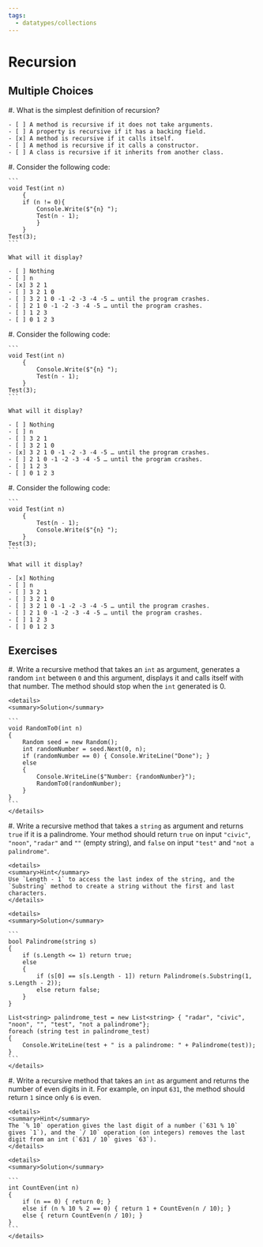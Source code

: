 ```yaml
---
tags:
  - datatypes/collections
---
```


# Recursion

## Multiple Choices

#. What is the simplest definition of recursion?

    - [ ] A method is recursive if it does not take arguments.
    - [ ] A property is recursive if it has a backing field.
    - [x] A method is recursive if it calls itself.
    - [ ] A method is recursive if it calls a constructor.
    - [ ] A class is recursive if it inherits from another class.


#. Consider the following code:

    ```
    void Test(int n)
        {
        if (n != 0){
            Console.Write($"{n} ");
            Test(n - 1);
            }
        }
    Test(3);
    ```

    What will it display?
    
    - [ ] Nothing
    - [ ] n
    - [x] 3 2 1
    - [ ] 3 2 1 0
    - [ ] 3 2 1 0 -1 -2 -3 -4 -5 … until the program crashes.
    - [ ] 2 1 0 -1 -2 -3 -4 -5 … until the program crashes.
    - [ ] 1 2 3
    - [ ] 0 1 2 3

#. Consider the following code:

    ```
    void Test(int n)
        {
            Console.Write($"{n} ");
            Test(n - 1);
        }
    Test(3);
    ```

    What will it display?
    
    - [ ] Nothing
    - [ ] n
    - [ ] 3 2 1
    - [ ] 3 2 1 0
    - [x] 3 2 1 0 -1 -2 -3 -4 -5 … until the program crashes.
    - [ ] 2 1 0 -1 -2 -3 -4 -5 … until the program crashes.
    - [ ] 1 2 3
    - [ ] 0 1 2 3

#. Consider the following code:

    ```
    void Test(int n)
        {
            Test(n - 1);
            Console.Write($"{n} ");
        }
    Test(3);
    ```

    What will it display?
    
    - [x] Nothing
    - [ ] n
    - [ ] 3 2 1
    - [ ] 3 2 1 0
    - [ ] 3 2 1 0 -1 -2 -3 -4 -5 … until the program crashes.
    - [ ] 2 1 0 -1 -2 -3 -4 -5 … until the program crashes.
    - [ ] 1 2 3
    - [ ] 0 1 2 3


## Exercises

#. Write a recursive method that takes an `int` as argument, generates a random `int` between `0` and this argument, displays it and calls itself with that number. The method should stop when the `int` generated is 0.

    <details>
    <summary>Solution</summary>

    ```
    void RandomTo0(int n)
    {
        Random seed = new Random();
        int randomNumber = seed.Next(0, n);
        if (randomNumber == 0) { Console.WriteLine("Done"); }
        else
        {
            Console.WriteLine($"Number: {randomNumber}");
            RandomTo0(randomNumber);
        }
    }
    ```
    </details>
    
#. Write a recursive method that takes a `string` as argument and returns `true` if it is a palindrome. Your method should return `true` on input `"civic"`, `"noon"`, `"radar"` and `""` (empty string), and `false` on input  `"test"` and `"not a palindrome"`.

    <details>
    <summary>Hint</summary>
    Use `Length - 1` to access the last index of the string, and the `Substring` method to create a string without the first and last characters.
    </details>
    
    <details>
    <summary>Solution</summary>
    
    ```
    bool Palindrome(string s)
    {
        if (s.Length <= 1) return true;
        else
        {
            if (s[0] == s[s.Length - 1]) return Palindrome(s.Substring(1, s.Length - 2));
            else return false;
        }
    }

    List<string> palindrome_test = new List<string> { "radar", "civic", "noon", "", "test", "not a palindrome"};
    foreach (string test in palindrome_test)
    {
        Console.WriteLine(test + " is a palindrome: " + Palindrome(test));
    }
    ``` 
    </details>

#. Write a recursive method that takes an `int` as argument and returns the number of even digits in it. For example, on input `631`, the method should return `1` since only `6` is even.

    <details>
    <summary>Hint</summary>
    The `% 10` operation gives the last digit of a number (`631 % 10` gives `1`), and the `/ 10` operation (on integers) removes the last digit from an int (`631 / 10` gives `63`).
    </details>

    <details>
    <summary>Solution</summary>

    ```
    int CountEven(int n)
    {
        if (n == 0) { return 0; }
        else if (n % 10 % 2 == 0) { return 1 + CountEven(n / 10); }
        else { return CountEven(n / 10); }
    }
    ```
    </details>
